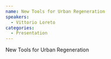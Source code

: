 ```yaml
--- 
name: New Tools for Urban Regeneration
speakers: 
  - Vittorio Loreto
categories:
  - Presentation
---
```


New Tools for Urban Regeneration